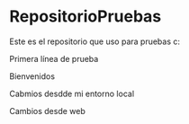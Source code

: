 # RepositorioPruebas

Este es el repositorio que uso para pruebas c:

Primera línea de prueba

Bienvenidos

Cabmios desdde mi entorno local

Cambios desde web